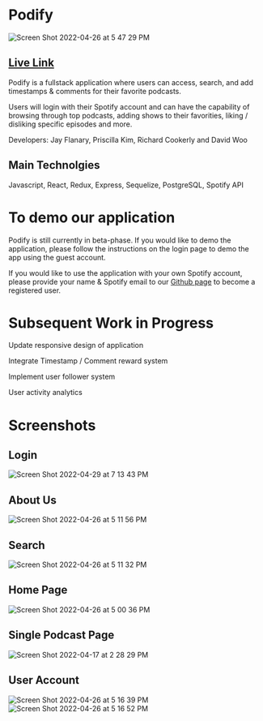 # Podify

![Screen Shot 2022-04-26 at 5 47 29 PM](https://user-images.githubusercontent.com/88349865/165398022-89a9409d-8355-40ee-8694-68424c41f9f0.png)

## [Live Link](https://podify-fsa.herokuapp.com/)

Podify is a fullstack application where users can access, search, and add timestamps & comments for their favorite podcasts.  

Users will login with their Spotify account and can have the capability of browsing through top podcasts, adding shows to their favorities, liking / disliking specific episodes and more. 

Developers: Jay Flanary, Priscilla Kim, Richard Cookerly and David Woo

## Main Technolgies
Javascript, React, Redux, Express, Sequelize, PostgreSQL, Spotify API

# To demo our application
Podify is still currently in beta-phase. If you would like to demo the application, please follow the instructions on the login page to demo the app using the guest account.
 
If you would like to use the application with your own Spotify account, please provide your name & Spotify email to our [Github page](https://github.com/FSA-2110-capstone-team3/capstone-team3/issues) to become a registered user.
 
# Subsequent Work in Progress

Update responsive design of application

Integrate Timestamp / Comment reward system

Implement user follower system

User activity analytics

# Screenshots

## Login
![Screen Shot 2022-04-29 at 7 13 43 PM](https://user-images.githubusercontent.com/88349865/166079579-312985e8-e5c1-4a53-b3ff-380e5f6a5b78.png)

## About Us
![Screen Shot 2022-04-26 at 5 11 56 PM](https://user-images.githubusercontent.com/88349865/165394417-005693de-a8ca-4dd5-a284-20273d4183d8.png)

## Search
![Screen Shot 2022-04-26 at 5 11 32 PM](https://user-images.githubusercontent.com/88349865/165394743-82f64cc8-872e-4fa6-b142-38cba8770629.png)

## Home Page
![Screen Shot 2022-04-26 at 5 00 36 PM](https://user-images.githubusercontent.com/88349865/165394524-4c00f123-a218-4a52-b1bf-312eb0a1d79d.png)

## Single Podcast Page
![Screen Shot 2022-04-17 at 2 28 29 PM](https://user-images.githubusercontent.com/88349865/165394588-82ab0a2e-119f-40d3-a0ea-5d9eef8ca02a.png)

## User Account
![Screen Shot 2022-04-26 at 5 16 39 PM](https://user-images.githubusercontent.com/88349865/165394638-7f290914-2fe4-446d-8048-74c987ce8d96.png)
![Screen Shot 2022-04-26 at 5 16 52 PM](https://user-images.githubusercontent.com/88349865/165394647-3e4f7f58-94b9-42bc-b719-f281aa767f58.png)

